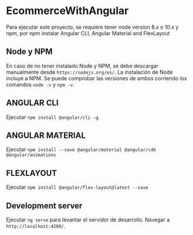 # EcommerceWithAngular

Para ejecutar este proyecto, se requiere tener node version 8.x o 10.x y npm, por npm instalar Angular CLI, Angular Material and FlexLayout

## Node y NPM
En caso de no tener instalado Node y NPM, se debe descargar manualmente desde `https://nodejs.org/es/`.
La instalación de Node incluye a NPM.
Se puede comprobar las versiones de ambos corriendo los comandos `node -v` y `npm -v`.

## ANGULAR CLI

Ejecutar `npm install @angular/cli -g`.

## ANGULAR MATERIAL

Ejecutar `npm install --save @angular/material @angular/cdk @angular/animations`

## FLEXLAYOUT

Ejecutar `npm install @angular/flex-layout@latest --save`

## Development server

Ejecutar `ng serve` para levantar el servidor de desarrollo. Navegar a `http://localhost:4200/`.
